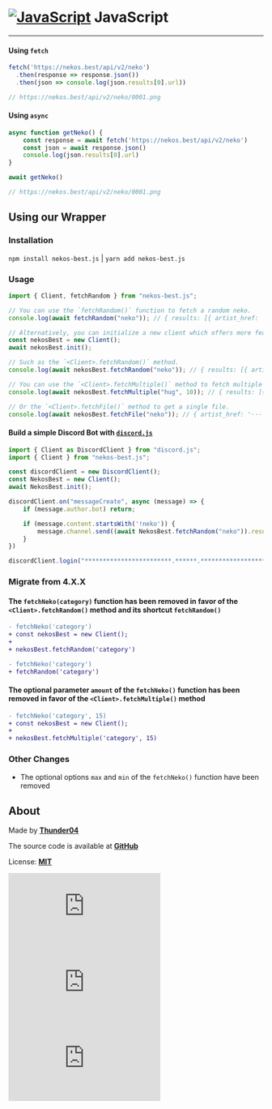 <!-- markdownlint-disable MD001 -->

# [![JavaScript](https://cdn.discordapp.com/emojis/853021893070159882.webp?size=24&quality=lossless)](https://nekos.best/discord?ref=docs) JavaScript

---

#### Using `fetch`

```js
fetch('https://nekos.best/api/v2/neko')
  .then(response => response.json())
  .then(json => console.log(json.results[0].url))

// https://nekos.best/api/v2/neko/0001.png
```

#### Using `async`

```js
async function getNeko() {
    const response = await fetch('https://nekos.best/api/v2/neko')
    const json = await response.json()
    console.log(json.results[0].url)
}

await getNeko()

// https://nekos.best/api/v2/neko/0001.png
```

## Using our Wrapper

### Installation

`npm install nekos-best.js` | `yarn add nekos-best.js`

### Usage

```js
import { Client, fetchRandom } from "nekos-best.js";

// You can use the `fetchRandom()` function to fetch a random neko.
console.log(await fetchRandom("neko")); // { results: [{ artist_href: '···', artist_name: '···', source_url: '···', url: 'https://nekos.best/api/v2/neko/0247.png' }] }

// Alternatively, you can initialize a new client which offers more features.
const nekosBest = new Client();
await nekosBest.init();

// Such as the `<Client>.fetchRandom()` method.
console.log(await nekosBest.fetchRandom("neko")); // { results: [{ artist_href: '···', artist_name: '···', source_url: '···', url: 'https://nekos.best/api/v2/neko/0138.png' }] }

// You can use the `<Client>.fetchMultiple()` method to fetch multiple hug GIFs.
console.log(await nekosBest.fetchMultiple("hug", 10)); // { results: [{ artist_href: '···', artist_name: '···', source_url: '···', url: 'https://nekos.best/api/v2/hug/019.gif' }, ···] }

// Or the `<Client>.fetchFile()` method to get a single file.
console.log(await nekosBest.fetchFile("neko")); // { artist_href: '···', ···, data: <Buffer> }
```

#### Build a simple Discord Bot with [`discord.js`](https://www.npmjs.com/package/discord.js)

```js
import { Client as DiscordClient } from "discord.js";
import { Client } from "nekos-best.js";

const discordClient = new DiscordClient();
const NekosBest = new Client();
await NekosBest.init();

discordClient.on("messageCreate", async (message) => {
    if (message.author.bot) return;

    if (message.content.startsWith('!neko')) {
        message.channel.send((await NekosBest.fetchRandom("neko")).results[0].url);
    }
})

discordClient.login("************************.******.***************************");
```

### Migrate from 4.X.X

#### The `fetchNeko(category)` function has been removed in favor of the `<Client>.fetchRandom()` method and its shortcut `fetchRandom()`

```diff
- fetchNeko('category')
+ const nekosBest = new Client();
+ 
+ nekosBest.fetchRandom('category')
```

```diff
- fetchNeko('category')
+ fetchRandom('category')
```

#### The optional parameter `amount` of the `fetchNeko()` function has been removed in favor of the `<Client>.fetchMultiple()` method

```diff
- fetchNeko('category', 15)
+ const nekosBest = new Client();
+ 
+ nekosBest.fetchMultiple('category', 15)
```

### Other Changes

- The optional options `max` and `min` of the `fetchNeko()` function have been removed

## About

Made by [**Thunder04**](https://github.com/Thunder04)

The source code is available at [**GitHub**](https://github.com/nekos-best/nekos-best.js)

License: [**MIT**](https://choosealicense.com/licenses/mit/)

[![NekosBest](https://img.shields.io/npm/v/nekos-best.js?color=red&logo=npm&style=flat-square)](https://www.npmjs.com/package/nekos-best.js) [![NekosBest](https://img.shields.io/npm/dm/nekos-best.js?color=red&logo=npm&style=flat-square)](https://www.npmjs.com/package/nekos-best.js) [![NekosBest](https://img.shields.io/github/stars/nekos-best/nekos-best.js?color=yellow&label=Stars&logo=github&style=flat-square)](github.com/nekos-best/nekos-best.js)
